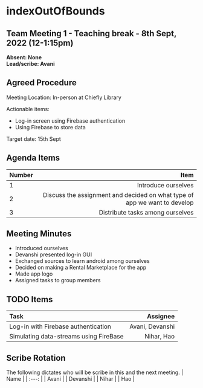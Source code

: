 # indexOutOfBounds

## Team Meeting 1 - Teaching break - 8th Sept, 2022 (12-1:15pm)
**Absent: None**
<br>
**Lead/scribe: Avani**

## Agreed Procedure
Meeting Location: In-person at Chiefly Library 

Actionable items: 
- Log-in screen using Firebase authentication 
- Using Firebase to store data

Target date: 15th Sept 

## Agenda Items
| Number | Item |
| :--- | ---: |
| 1 | Introduce ourselves |
| 2 | Discuss the assignment and decided on what type of app we want to develop|
| 3 | Distribute tasks among ourselves |

## Meeting Minutes
- Introduced ourselves
- Devanshi presented log-in GUI
- Exchanged sources to learn android among ourselves 
- Decided on making a Rental Marketplace for the app 
- Made app logo 
- Assigned tasks to group members 

## TODO Items
| Task | Assignee |
| :--- | ---: |
| Log-in with Firebase authentication | Avani, Devanshi |
| Simulating data-streams using FireBase | Nihar, Hao |

## Scribe Rotation
The following dictates who will be scribe in this and the next meeting.
| Name |
| :---: |
| Avani |
| Devanshi |
| Nihar |
| Hao |
